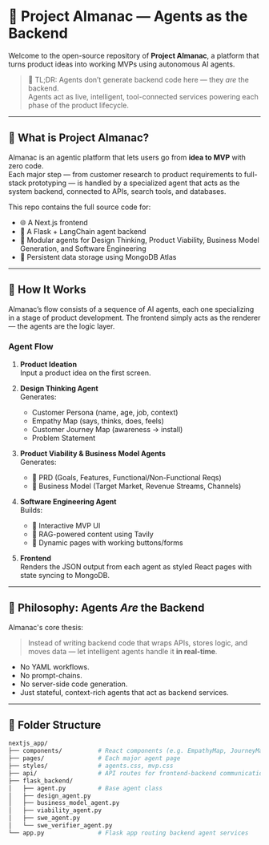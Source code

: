 # 🧠 Project Almanac — Agents as the Backend

Welcome to the open-source repository of **Project Almanac**, a platform that turns product ideas into working MVPs using autonomous AI agents.

> 📌 TL;DR: Agents don’t generate backend code here — they *are* the backend.  
> Agents act as live, intelligent, tool-connected services powering each phase of the product lifecycle.

---

## 🚀 What is Project Almanac?

Almanac is an agentic platform that lets users go from **idea to MVP** with zero code.  
Each major step — from customer research to product requirements to full-stack prototyping — is handled by a specialized agent that acts as the system backend, connected to APIs, search tools, and databases.

This repo contains the full source code for:
- 🌐 A Next.js frontend
- 🧪 A Flask + LangChain agent backend
- 🧠 Modular agents for Design Thinking, Product Viability, Business Model Generation, and Software Engineering
- 🧾 Persistent data storage using MongoDB Atlas

---

## 🧩 How It Works

Almanac’s flow consists of a sequence of AI agents, each one specializing in a stage of product development. The frontend simply acts as the renderer — the agents are the logic layer.

### Agent Flow

1. **Product Ideation**  
   Input a product idea on the first screen.

2. **Design Thinking Agent**  
   Generates:
   - Customer Persona (name, age, job, context)
   - Empathy Map (says, thinks, does, feels)
   - Customer Journey Map (awareness → install)
   - Problem Statement

3. **Product Viability & Business Model Agents**  
   Generates:
   - 📝 PRD (Goals, Features, Functional/Non-Functional Reqs)
   - 💼 Business Model (Target Market, Revenue Streams, Channels)

4. **Software Engineering Agent**  
   Builds:
   - 🎯 Interactive MVP UI
   - 🧠 RAG-powered content using Tavily
   - 🎨 Dynamic pages with working buttons/forms

5. **Frontend**  
   Renders the JSON output from each agent as styled React pages with state syncing to MongoDB.

---

## 🧠 Philosophy: Agents *Are* the Backend

Almanac's core thesis:

> Instead of writing backend code that wraps APIs, stores logic, and moves data — let intelligent agents handle it **in real-time**.

- No YAML workflows.
- No prompt-chains.
- No server-side code generation.
- Just stateful, context-rich agents that act as backend services.

---

## 📁 Folder Structure

```bash
nextjs_app/
├── components/          # React components (e.g. EmpathyMap, JourneyMap)
├── pages/               # Each major agent page
├── styles/              # agents.css, mvp.css
├── api/                 # API routes for frontend-backend communication
├── flask_backend/       
│   ├── agent.py         # Base agent class
│   ├── design_agent.py
│   ├── business_model_agent.py
│   ├── viability_agent.py
│   ├── swe_agent.py
│   └── swe_verifier_agent.py
└── app.py               # Flask app routing backend agent services
